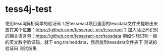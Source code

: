 # tess4j-test
使用tess4j解析简单的验证码
1.把tessreact项目里面的tessdata文件夹提取出来放在某个位置：https://github.com/tesseract-ocr/tesseract
2.加入验证码识别的相关语言包：https://github.com/tesseract-ocr/tessdata
例如你想识别一般的英文数字验证码，就下 eng.traineddata，然后放到tessdata文件夹下
测试的验证码
测试结果
